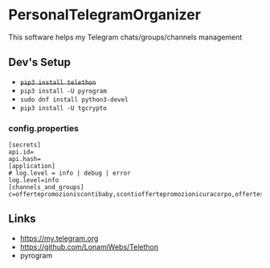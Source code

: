 # PersonalTelegramOrganizer

This software helps my Telegram chats/groups/channels management

## Dev's Setup

+ ~~```pip3 install telethon```~~
+ ```pip3 install -U pyrogram```
+ ```sudo dnf install python3-devel```
+ ```pip3 install -U tgcrypto```

### config.properties

```
[secrets]
api.id=
api.hash=
[application]
# log.level = info | debug | error
log.level=info
[channels_and_groups]
c=offertepromozioniscontibaby,scontioffertepromozionicuracorpo,offertescontipromozionielettro,schedevideooffertepromozioni,liberioltre,cascorossoclub,cascorossoit,MotoGPnotizie,salottoprogrammatori,lucasalvadoricommunity,ptkdev_support_italian,entropyforlife,ClubWallapop,buscapiso,we_are_devs,circolettodevs,developerslifechannel,SteamDeckPortatil,pyrogramchat,trabajaenbarcelona,rybikESP,albertonaska,newfriendsinbarcelonaaa,r_linuxmemes,salidasmotobarcelona,BarcelonaPisos,moteros_bmw
```

## Links

+ https://my.telegram.org
+ https://github.com/LonamiWebs/Telethon
+ pyrogram
